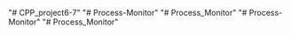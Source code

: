 "# CPP_project6-7" 
"# Process-Monitor" 
"# Process_Monitor" 
"# Process-Monitor" 
"# Process_Monitor" 
